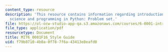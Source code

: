 ```yaml
---
content_type: resource
description: 'This resource contains information regarding introduction to computer
  science and programming in Python: Problem set.'
file: https://ol-ocw-studio-app-qa.s3.amazonaws.com/courses/6-0001-introduction-to-computer-science-and-programming-in-python-fall-2016/f79b87104b0a0f787f6a43413e8eafd0_MIT6_0001F16_StyleGuide.pdf
file_type: application/pdf
resourcetype: Document
title: MIT6_0001F16_Style Guide
uid: f79b8710-4b0a-0f78-7f6a-43413e8eafd0
---
```


